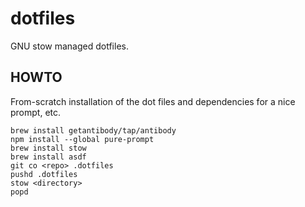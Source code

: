# dotfiles

GNU stow managed dotfiles.

## HOWTO

From-scratch installation of the dot files and dependencies for
a nice prompt, etc.

```
brew install getantibody/tap/antibody
npm install --global pure-prompt
brew install stow
brew install asdf
git co <repo> .dotfiles
pushd .dotfiles
stow <directory>
popd
```

